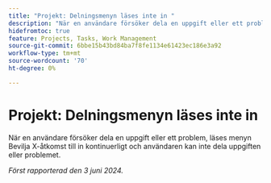 ```yaml
---
title: "Projekt: Delningsmenyn läses inte in "
description: "När en användare försöker dela en uppgift eller ett problem, läses behörigheten för Ge X-åtkomst in kontinuerligt och användaren kan inte dela uppgiften eller problemet."
hidefromtoc: true
feature: Projects, Tasks, Work Management
source-git-commit: 6bbe15b43bd84ba7f8fe1134e61423ec186e3a92
workflow-type: tm+mt
source-wordcount: '70'
ht-degree: 0%

---
```



# Projekt: Delningsmenyn läses inte in

När en användare försöker dela en uppgift eller ett problem, läses menyn Bevilja X-åtkomst till in kontinuerligt och användaren kan inte dela uppgiften eller problemet.

_Först rapporterad den 3 juni 2024._
